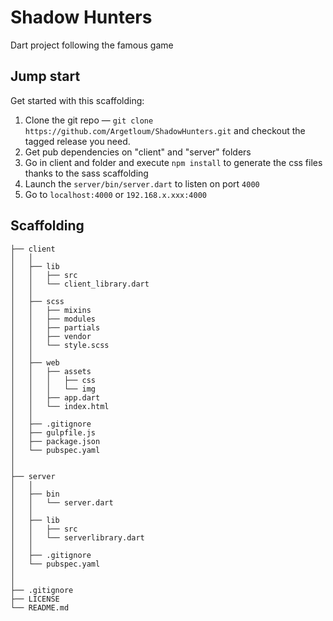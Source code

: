 # Shadow Hunters

Dart project following the famous game 


## Jump start

Get started with this scaffolding:

1. Clone the git repo — `git clone https://github.com/Argetloum/ShadowHunters.git` and checkout the tagged release you need.
2. Get pub dependencies on "client" and "server" folders
3. Go in client and folder and execute `npm install` to generate the css files thanks to the sass scaffolding
4. Launch the `server/bin/server.dart` to listen on port `4000`
5. Go to `localhost:4000` or `192.168.x.xxx:4000`


## Scaffolding

````
├── client
│   │
│   ├── lib
│   │   ├── src
│   │   └── client_library.dart
│   │
│   ├── scss
│   │   ├── mixins
│   │   ├── modules
│   │   ├── partials
│   │   ├── vendor
│   │   └── style.scss
│   │
│   ├── web
│   │   ├── assets
│   │   │   ├── css
│   │   │   └── img
│   │   ├── app.dart
│   │   └── index.html
│   │
│   ├── .gitignore
│   ├── gulpfile.js
│   ├── package.json
│   └── pubspec.yaml
│
│
├── server
│   │
│   ├── bin
│   │   └── server.dart
│   │
│   ├── lib
│   │   ├── src
│   │   └── serverlibrary.dart
│   │
│   ├── .gitignore
│   └── pubspec.yaml
│
│
├── .gitignore
├── LICENSE
└── README.md
````